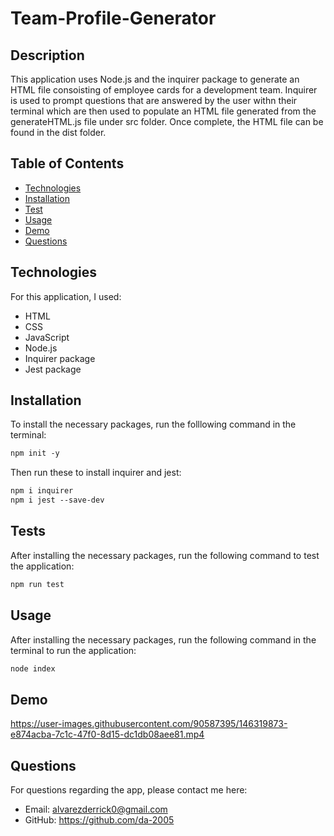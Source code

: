 # Team-Profile-Generator

## Description
This application uses Node.js and the inquirer package to generate an HTML file consoisting of employee cards for a development team. Inquirer is used to prompt questions that are answered by the user withn their terminal which are then used to populate an HTML file generated from the generateHTML.js file under src folder. Once complete, the HTML file can be found in the dist folder.


## Table of Contents
* [Technologies](#User-Story)
* [Installation](#Installation)
* [Test](#Test)
* [Usage](#Usage)
* [Demo](#Demo)
* [Questions](#Questions)

## Technologies
For this application, I used:
* HTML
* CSS
* JavaScript
* Node.js
* Inquirer package
* Jest package

## Installation
To install the necessary packages, run the folllowing command in the terminal: 
```md
npm init -y
```
Then run these to install inquirer and jest: 
```md
npm i inquirer
npm i jest --save-dev
```

## Tests
After installing the necessary packages, run the following command to test the application:
```md
npm run test
```

## Usage
After installing the necessary packages, run the following command in the terminal to run the application:
```md
node index
```

## Demo
https://user-images.githubusercontent.com/90587395/146319873-e874acba-7c1c-47f0-8d15-dc1db08aee81.mp4

## Questions
For questions regarding the app, please contact me here:
* Email: alvarezderrick0@gmail.com
* GitHub: https://github.com/da-2005